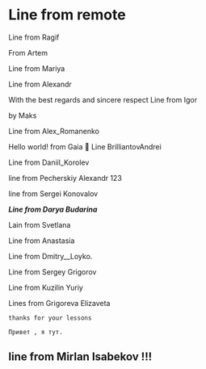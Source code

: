 # Line from remote

Line from Ragif

From Artem

Line from Mariya

Line from Alexandr

With the best regards and sincere respect Line from Igor

by Maks

Line from Alex_Romanenko

Hello world!
from Gaia 🤯
Line BrilliantovAndrei

Line from Daniil_Korolev

line from Pecherskiy Alexandr 123

line from Sergei Konovalov

_**Line from Darya Budarina**_

Lain from Svetlana

Line from Anastasia 

Line from Dmitry__Loyko.

Line from Sergey Grigorov

Line from Kuzilin Yuriy

Lines from Grigoreva Elizaveta
```
thanks for your lessons

Привет , я тут. 

```
## line from Mirlan Isabekov !!!